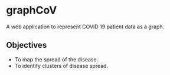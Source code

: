 # graphCoV

A web application to represent COVID 19 patient data as a graph.

## Objectives

* To map the spread of the disease.
* To identify clusters of disease spread.

